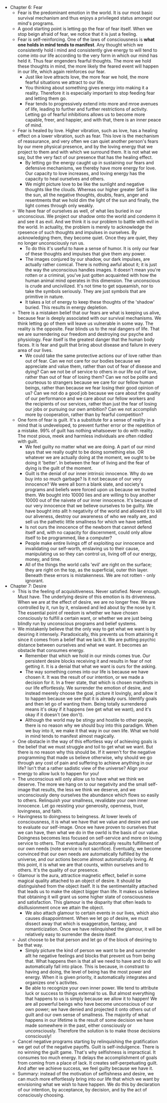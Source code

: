 - Chapter 6: Fear
  - Fear is the predominant emotion in the world. It is our most basic survival mechanism and thus enjoys a privileged status amongst our mind's programs.
  - A good starting point is letting go the fear of fear itself. When we stop beign afraid of fear, we notice that it is just a feeling.
  - Fear is self-reinforcing. One of the laws of consciousness is **what one holds in mind tends to manifest**. Any thought which we consistently hold i mind and consistently give energy to will tend to come into our life according to the very form in which our mind has held it. Thus fear engenders fearful thoughts. The more we hold these thoughts in mind, the more likely the feared event will happen in our life, which again reinforces our fear.
    - Just like love attracts love, the more fear we hold, the more fearful situations we attract to our life.
    - You thinking about something gives energy into making it a reality. Therefore it is especially important to stop feeding fear and letting them go.
    - Fear tends to progressively extend into more and mroe avenues of life, leading to further and further restrictions of activity. Letting go of fearful inhibitions allows us to become more capable, freer, and happier, and with that, there is an inner peace of mind.
  - Fear is healed by love. Higher vibration, such as love, has a healing effect on a lower vibration, such as fear. This love is the mechanism of reassurance, and very often we can quiet another person's fears by our mere physical presence, and by the loving energy that we project to them and with which we surround them. It is not what we say, but the very fact of our presence that has the healing effect.
    - By letting go the energy caught up in sustaining our fears and defensive mechanisms, we thereby have more energy for love. Our capacity to love increases, and loving energy has the capacity to heal ourselves and others.
    - We might picture love to be like the sunlight and negative thoughts like the clouds. Whereas our higher greater Self is like the sun, all the negative thoughts, doubts, fears, anger and resentments that we hold dim the light of the sun and finally, the light comes through only weakly.
  - We have fear of ourselves as well, of what lies buried in our unconscious. We project our shadow onto the world and condemn it and see it as evil. And we think it is our problem to battle with evil in the world. In actuality, the problem is merely to acknowledge the rpesence of such thoughts and impulses in ourselves. By acknowledging them, they become quiet. Once they are quiet, they no longer unconsciously run us.
    - To do this it's useful to have a sense of humor. It is only our fear of these thoughts and impulses that give them any power.
    - The images conjured by our shadow, our dark impulses, are actually rather comical. There is nothing awful about it; it is just the way the unconscious handles images. It doesn't mean you're rotten or a criminal, you've just gotten acquainted with how the human animal mind operates in this dimension. The unconscious is crude and uncivilized. It's not time to get squeamish, nor to take the symbols seriously. They are just symbols that are primitive in nature.
    - It takes a lot of energy to keep these thoughts of the 'shadow' buried. This results in energy depletion. 
  - There is a mistaken belief that our fears are what is keeping us alive, because fear is deeply associated with our survival mechanisms. We think letting go of them will leave us vulnerable in some way. The reality is the opposite. Fear blinds us to the real dangers of life. That we are surrendering our freedom and destroying our psyche and physiology. Fear itself is the greatest danger that the human body faces. It is fear and guilt that bring about disease and failure in every area of our lives.
    - We could take the same protective actions our of love rather than out of fear. Can we not care for our bodies because we appreciate and value them, rather than out of fear of disease and dying? Can we not be of service to others in our life out of love, rather than out of fear of losing them? Can we not be polite and courteous to strangers because we care for our fellow human beings, rather than because we fear losing their good opinion of us? Can we not do a good job because we care about the quality of our performance and we care about our fellow workers and the recipients of our services, rather than just the fear of losing our jobs or pursuing our own ambition? Can we not accomplish more by cooperation, rather than by fearful competition?
  - One form of fear is guilt. It's a substitute for a sense of reality in a mind that is undeveloped, to prevent further error or the repetition of a mistake. 99% of guilt has nothing whatsoever to do with reality. The most pious, meek and harmless individuals are often riddled with guilt.
    - We feel guilty no matter what we are doing. A part of our mind says that we really ought to be doing something else. OR whatever we are actually doing at the moment, we ought to be doing it 'better'. In between the fear of living and the fear of dying is the guilt of the moment.
    - Guilt is the denial of our inner intrinsic innocence. Why do we buy into so much garbage? Is it not because of our very innocence? We were all born a blank slate, and society's programs and beliefs were forced upon us because we trusted them. We bought into 10000 lies and are willing to buy another 10000 out of the naivete of our inner innocence. It's because of our very innocence that we believe ourselves to be guilty. We have bought into allt h negativity of the world and allowed it to kill our aliveness, destroy our awareness of who we really are, and sell us the pathetic little smallness for which we have settled.
    - Is not ours the innocence of the newborn that cannot defend itself and, with no capacity for discernment, could only allow itself to be programmed, like a computer?
    - People make entire livings off of exploiting our innocence and invalidating our self-worth, enslaving us to their cause, manipulating us so they can control us, living off of our energy, money, and time.
    - All of the things the world calls 'evil' are right on the surface; they are right on the top, as the superficial, outer thin layer. Beneath these errors is mistakenness. We are not rotten - only ignorant.
- Chapter 7: Desire
  - This is the feeling of acquisitiveness. Never satisfied. Never enough. Must have. The underlying desire of this emotion is its drivenness. When we are at the effect of desire, we are no longer free. We are controlled by it, run by it, enslaved and led about by the nose by it. The essential point of reedom is whether we have chosen consciously to fulfill a certain want, or whether we are just being blindly run by unconscious programs and belief systems.
  - We mistakenly believe that the only way to get what we want is by desiring it intensely. Paradoxically, this prevents us from attaining it since it comes from a belief that we lack it. We are putting psychic distance between ourselves and what we want. It becomes an obstacle that consumes energy. 
    - Remember that which we hold in our minds comes true. Our persistent desire blocks receiving it and results in fear of not getting it. It is a denial that what we want is ours for the asking.
    - The way something comes into our life is because we have chosen it. It was the result of our intention, or we made a decision for it. In a freer state, that which is chosen manifests in our life effortlessly. We surrender the emotion of desire, and instead meerely choose the goal, picture it lovingly, and allow it to happen because we see that it is already ours. Identify goals and then let go of wanting them. Being totally surrendered means it's okay if it happens (we get what we want), and it's okay if it doesn't (we don't).
    - Although the world may be stingy and hostile to other people, there is no reason why we should buy into this paradigm. When we buy into it, we make it that way in our own life. What we hold in mind tends to manifest almost magically.
  - One obstacle in the way of this effortless way of achieving goals is the belief that we must struggle and toil to get what we want. But there is no reason why this should be. If it weren't for the negative programming that made us believe otherwise, why should we go through any cost of pain and suffering to achieve anything in our life? Isn't that a rather sadistic view of the universe? Align your energy to allow luck to happen for you!
  - The unconscious will only allow us to have what we think we deserve. The more we hang on to our negativity and the small self-image that results, the less we think we deserve, and we unconsciously deny ourselves the abundance which flows so easily to others. Relinquish your smallness, revalidate your own inner innocence. Let go resisting your generosity, openness, trust, lovingness, and faith.
  - Havingness to doingness to beingness. At lower levels of consciousness, it is what we have that we value and desire and use to evaluate our self-image. Once we have proven to ourselves that we can have, then what we do in the owrld is the basis of our value. Doingness becomes less focused on self-service and more on loving service to others. That eventually automatically results fulfillment of our own needs (note service is not sacrifice). Eventually, we become convinced that our own needs are automatically fulfilled by the universe, and our actions become almost automatically loving. At this point, it is what we are that counts, within ourselves and to others. It's the quality of our presence.
  - Glamour is the aura, attractice magnetic effect, belief in some magical quality attached to an object of desire. It should be distinguished from the object itself. It is the sentimentality attached that leads us to make the object bigger than life. It makes us believe that obtaining it will grant us some higher state of consciousness and satisfaction. This glamour is the disparity that often leads to disillusionment once we attain the object.  
    - We also attach glamour to certain events in our lives, which also causes disappointment. When we let go of desire, we must dissect away that which is exaggeration, fantasy, and romanticization. Once we have relinquished the glamour, it will be relatively easy to surrender the desire itself.
  - Just choose to be that person and let go of the block of desiring to be that way.
    - Simply picture the kind of person we want to be and surrender allt he negative feelings and blocks that prevent us from being that. What happens then is that all we need to have and to do will automatically fall into place. This is because, in constrast to having and doing, the level of being has the most power and energy. When it is given priority, it automatically integrates and organizes one's activites.
    - Be able to recognize your own inner power. We tend to attribute luck or success to things external to us. But almost everything that happens to us is simply because we allow it to happen! We are all powerful beings who have become unconscious of our own power; we have denied and projected it onto others out of guilt and our own sense of smallness. The majority of what happens in our lifetime is the result of some decision we have made somewhere in the past, either consciously or unconsciously. Therefore the solution is to make those decisions consciously!
  - Cancel negative programs starting by relinquishing the gratification we get out of the negative payoffs. Guilt is self-indulgence. There is no winning the guilt game. That's why selfishness is impractical. It consumes too much energy. It delays the accomplishment of goals from coming from a place of lack. It creates self-perpetuating guilt. And after we achieve success, we feel guilty because we have it.
  - Summary: instead of the motivation of selfishness and desire, we can much more effortlessly bring into our life that which we want by envisioning what we wish to have happen. We do this by declaration of our intention, by acceptance, by decision, and by the act of consciously choosing.